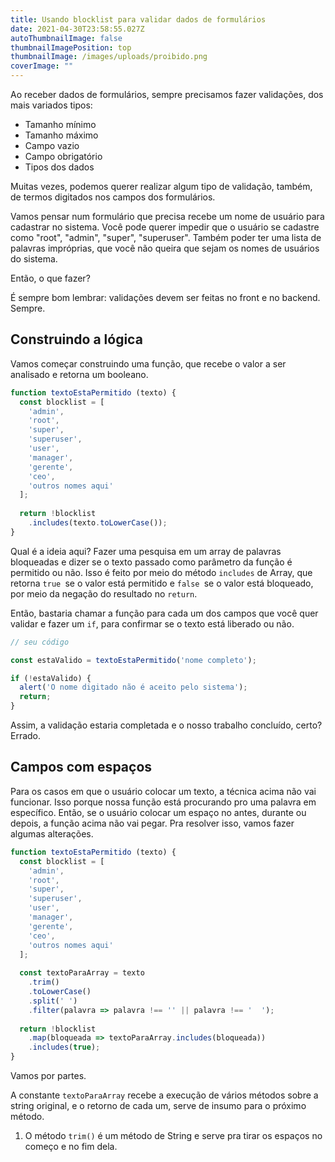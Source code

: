 ```yaml
---
title: Usando blocklist para validar dados de formulários
date: 2021-04-30T23:58:55.027Z
autoThumbnailImage: false
thumbnailImagePosition: top
thumbnailImage: /images/uploads/proibido.png
coverImage: ""
---
```

Ao receber dados de formulários, sempre precisamos fazer validações, dos mais variados tipos:

* Tamanho mínimo
* Tamanho máximo
* Campo vazio
* Campo obrigatório
* Tipos dos dados

Muitas vezes, podemos querer realizar algum tipo de validação, também, de termos digitados nos campos dos formulários.

Vamos pensar num formulário que precisa recebe um nome de usuário para cadastrar no sistema. Você pode querer impedir que o usuário se cadastre como "root", "admin", "super", "superuser". Também poder ter uma lista de palavras impróprias, que você não queira que sejam os nomes de usuários do sistema.

Então, o que fazer?

É sempre bom lembrar: validações devem ser feitas no front e no backend. Sempre.

## Construindo a lógica

Vamos começar construindo uma função, que recebe o valor a ser analisado e retorna um booleano.

```javascript
function textoEstaPermitido (texto) {
  const blocklist = [
    'admin',
    'root',
    'super',
    'superuser',
    'user',
    'manager',
    'gerente',
    'ceo',
    'outros nomes aqui'
  ];
  
  return !blocklist
    .includes(texto.toLowerCase());
}
```

Qual é a ideia aqui? Fazer uma pesquisa em um array de palavras bloqueadas e dizer se o texto passado como parâmetro da função é permitido ou não. Isso é feito por meio do método `includes` de Array, que retorna `true `se o valor está permitido e `false `se o valor está bloqueado, por meio da negação do resultado no `return`.

Então, bastaria chamar a função para cada um dos campos que você quer validar e fazer um `if`, para confirmar se o texto está liberado ou não.

```javascript
// seu código

const estaValido = textoEstaPermitido('nome completo');

if (!estaValido) {
  alert('O nome digitado não é aceito pelo sistema');
  return;
}
```

Assim, a validação estaria completada e o nosso trabalho concluído, certo? Errado.

## Campos com espaços

Para os casos em que o usuário colocar um texto, a técnica acima não vai funcionar. Isso porque nossa função está procurando pro uma palavra em específico. Então, se o usuário colocar um espaço no antes, durante ou depois, a função acima não vai pegar. Pra resolver isso, vamos fazer algumas alterações.

```javascript
function textoEstaPermitido (texto) {
  const blocklist = [
    'admin',
    'root',
    'super',
    'superuser',
    'user',
    'manager',
    'gerente',
    'ceo',
    'outros nomes aqui'
  ];
  
  const textoParaArray = texto
    .trim()
    .toLowerCase()
    .split(' ')
    .filter(palavra => palavra !== '' || palavra !== '  ');
  
  return !blocklist
    .map(bloqueada => textoParaArray.includes(bloqueada))
    .includes(true);
}
```

Vamos por partes.

A constante `textoParaArray` recebe a execução de vários métodos sobre a string original, e o retorno de cada um, serve de insumo para o próximo método.

1. O método `trim()` é um método de String e serve pra tirar os espaços no começo e no fim dela.